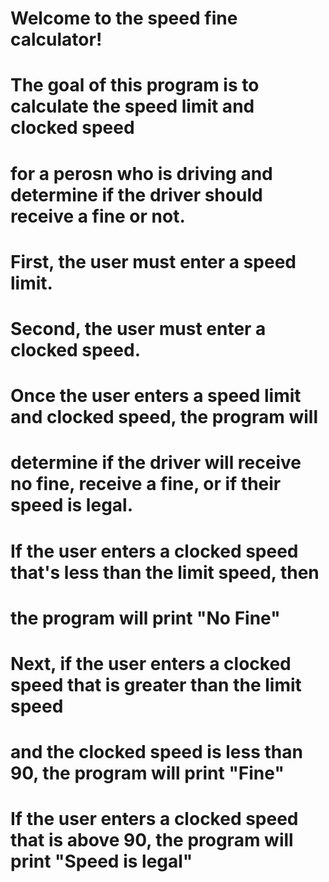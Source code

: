 # Welcome to the speed fine calculator!
# The goal of this program is to calculate the speed limit and clocked speed 
# for a perosn who is driving and determine if the driver should receive a fine or not.
# First, the user must enter a speed limit.
# Second, the user must enter a clocked speed.
# Once the user enters a speed limit and clocked speed, the program will
# determine if the driver will receive no fine, receive a fine, or if their speed is legal.
# If the user enters a clocked speed that's less than the limit speed, then 
# the program will print "No Fine"
# Next, if the user enters a clocked speed that is greater than the limit speed
# and the clocked speed is less than 90, the program will print "Fine"
# If the user enters a clocked speed that is above 90, the program will print "Speed is legal"
